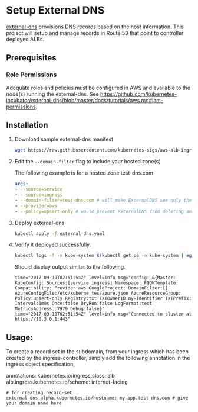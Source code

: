 # Setup External DNS
[external-dns](https://github.com/kubernetes-incubator/external-dns) provisions DNS records based on the host information. This project will setup and manage records in Route 53 that point to controller deployed ALBs.

## Prerequisites
### Role Permissions
Adequate roles and policies must be configured in AWS and available to the node(s) running the external-dns. See https://github.com/kubernetes-incubator/external-dns/blob/master/docs/tutorials/aws.md#iam-permissions.

## Installation
1. Download sample external-dns manifest
   
    ``` bash
    wget https://raw.githubusercontent.com/kubernetes-sigs/aws-alb-ingress-controller/v1.1.2/docs/examples/external-dns.yaml
    ```

2. Edit the `--domain-filter` flag to include your hosted zone(s)

    The following example is for a hosted zone test-dns.com

    ```yaml
    args:
    - --source=service
    - --source=ingress
    - --domain-filter=test-dns.com # will make ExternalDNS see only the hosted zones matching provided domain, omit to process all available hosted zones
    - --provider=aws
    - --policy=upsert-only # would prevent ExternalDNS from deleting any records, omit to enable full synchronization
    ```

3. Deploy external-dns

    ``` bash
    kubectl apply -f external-dns.yaml
    ```

4. Verify it deployed successfully.

    ``` bash
    kubectl logs -f -n kube-system $(kubectl get po -n kube-system | egrep -o 'external-dns[A-Za-z0-9-]+')
    ```

    Should display output similar to the following.
    ```
    time="2017-09-19T02:51:54Z" level=info msg="config: &{Master: KubeConfig: Sources:[service ingress] Namespace: FQDNTemplate: Compatibility: Provider:aws GoogleProject: DomainFilter:[] AzureConfigFile:/etc/kuberne tes/azure.json AzureResourceGroup: Policy:upsert-only Registry:txt TXTOwnerID:my-identifier TXTPrefix: Interval:1m0s Once:false DryRun:false LogFormat:text MetricsAddress::7979 Debug:false}"
    time="2017-09-19T02:51:54Z" level=info msg="Connected to cluster at https://10.3.0.1:443"
    ```

## Usage:
To create a record set in the subdomain, from your ingress which has been created by the ingress-controller, simply add the following annotation in the ingress object specification,

  annotations:
    kubernetes.io/ingress.class: alb
    alb.ingress.kubernetes.io/scheme: internet-facing

    # for creating record-set
    external-dns.alpha.kubernetes.io/hostname: my-app.test-dns.com # give your domain name here
